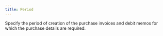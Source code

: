 ```yaml
---
title: Period
---
```



Specify the period of creation of the purchase invoices and debit memos  for which the purchase details are required.
